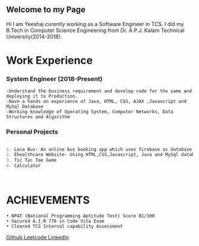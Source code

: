 ## Welcome to my Page

Hi I am Yeeshaj curently working as a Software Engineer in TCS. I did my B.Tech in Computer Science Engineering from Dr. A.P.J. Kalam Technical University(2014-2018).

# Work Experience

### System Engineer (2018-Present)
```
-Understand the business requirement and develop code for the same and deploying it to Production.
-Have a hands on experience of Java, HTML, CSS, AJAX ,Javascript and MySql Database
-Working knowledge of Operating System, Computer Networks, Data Structures and Algorithm
```
### Personal Projects
```markdown

1. Loca Bus- An online bus booking app which uses firebase as database 
2. Ehealthcare Website- Using HTML,CSS,Javascript, Java and MySql database.  
3. Tic Tac Toe Game
4. Calculator

  
```

# ACHIEVEMENTS
```
• NPAT (National Programming Aptitude Test) Score 81/100
• Secured A.I.R 776 in Code Vita Exam
• Cleared TCS Internal capability Assessment
```
 <a href="https://github.com/Yeeshaj"> Github </a>
<a href="https://leetcode.com/yeeshaj/">Leetcode </a>
<a href="https://www.linkedin.com/in/yeeshaj//">LinkedIn </a>



